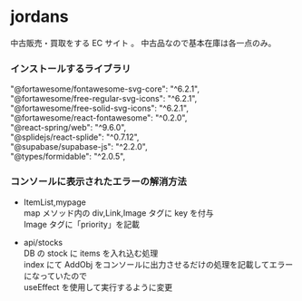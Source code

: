 # jordans

中古販売・買取をする EC サイト 。
中古品なので基本在庫は各一点のみ。

### インストールするライブラリ

"@fortawesome/fontawesome-svg-core": "^6.2.1",  
 "@fortawesome/free-regular-svg-icons": "^6.2.1",  
 "@fortawesome/free-solid-svg-icons": "^6.2.1",  
 "@fortawesome/react-fontawesome": "^0.2.0",  
 "@react-spring/web": "^9.6.0",  
 "@splidejs/react-splide": "^0.7.12",  
 "@supabase/supabase-js": "^2.2.0",  
 "@types/formidable": "^2.0.5",

### コンソールに表示されたエラーの解消方法

- ItemList,mypage  
  map メソッド内の div,Link,Image タグに key を付与  
  Image タグに「priority」を記載  

- api/stocks  
  DB の stock に items を入れ込む処理  
  index にて AddObj をコンソールに出力させるだけの処理を記載してエラーになっていたので  
  useEffect を使用して実行するように変更
